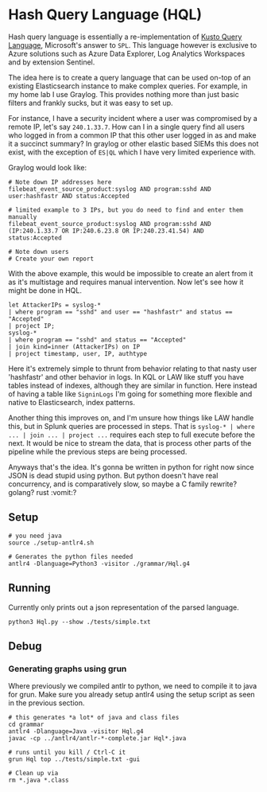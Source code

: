 # Hash Query Language (HQL)
Hash query language is essentially a re-implementation of [Kusto Query Language](https://github.com/microsoft/Kusto-Query-Language), Microsoft's answer to `SPL`. This language however is exclusive to Azure solutions such as Azure Data Explorer, Log Analytics Workspaces and by extension Sentinel.

The idea here is to create a query language that can be used on-top of an existing Elasticsearch instance to make complex queries. For example, in my home lab I use Graylog. This provides nothing more than just basic filters and frankly sucks, but it was easy to set up.

For instance, I have a security incident where a user was compromised by a remote IP, let's say `240.1.33.7`. How can I in a single query find all users who logged in from a common IP that this other user logged in as and make it a succinct summary? In graylog or other elastic based SIEMs this does not exist, with the exception of `ES|QL` which I have very limited experience with.

Graylog would look like:
```
# Note down IP addresses here
filebeat_event_source_product:syslog AND program:sshd AND user:hashfastr AND status:Accepted

# limited example to 3 IPs, but you do need to find and enter them manually
filebeat_event_source_product:syslog AND program:sshd AND (IP:240.1.33.7 OR IP:240.6.23.8 OR IP:240.23.41.54) AND status:Accepted

# Note down users
# Create your own report
```

With the above example, this would be impossible to create an alert from it as it's multistage and requires manual intervention. Now let's see how it might be done in HQL.

```
let AttackerIPs = syslog-*
| where program == "sshd" and user == "hashfastr" and status == "Accepted"
| project IP;
syslog-*
| where program == "sshd" and status == "Accepted"
| join kind=inner (AttackerIPs) on IP
| project timestamp, user, IP, authtype
```

Here it's extremely simple to thrunt from behavior relating to that nasty user 'hashfastr' and other behavior in logs. In KQL or LAW like stuff you have tables instead of indexes, although they are similar in function. Here instead of having a table like `SigninLogs` I'm going for something more flexible and native to Elasticsearch, index patterns.

Another thing this improves on, and I'm unsure how things like LAW handle this, but in Splunk queries are processed in steps. That is `syslog-* | where ... | join ... | project ...` requires each step to full execute before the next. It would be nice to stream the data, that is process other parts of the pipeline while the previous steps are being processed.

Anyways that's the idea. It's gonna be written in python for right now since JSON is dead stupid using python. But python doesn't have real concurrency, and is comparatively slow, so maybe a C family rewrite? golang? rust :vomit:?

## Setup
```
# you need java
source ./setup-antlr4.sh

# Generates the python files needed
antlr4 -Dlanguage=Python3 -visitor ./grammar/Hql.g4
```

## Running
Currently only prints out a json representation of the parsed language.

```
python3 Hql.py --show ./tests/simple.txt
```

## Debug
### Generating graphs using grun
Where previously we compiled antlr to python, we need to compile it to java for grun.
Make sure you already setup antlr4 using the setup script as seen in the previous section.

```
# this generates *a lot* of java and class files
cd grammar
antlr4 -Dlanguage=Java -visitor Hql.g4
javac -cp ../antlr4/antlr-*-complete.jar Hql*.java

# runs until you kill / Ctrl-C it
grun Hql top ../tests/simple.txt -gui

# Clean up via
rm *.java *.class
```
